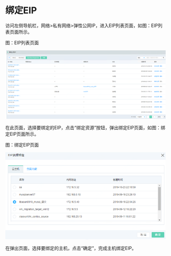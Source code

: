 # 绑定EIP

访问左侧导航栏，网络>私有网络>弹性公网IP，进入EIP列表页面，如图：EIP列表页面所示。

图：EIP列表页面

![eip-vm-1](../../../../image/JD-Cloud-Mesh/eip-vm-1.png)

在此页面，选择要绑定的EIP，点击“绑定资源”按钮，弹出绑定EIP页面，如图：绑定EIP页面所示。

图：绑定EIP页面

![eip-vm-2](../../../../image/JD-Cloud-Mesh/eip-vm-2.png)

在弹出页面，选择要绑定的主机，点击“确定”，完成主机绑定EIP。

